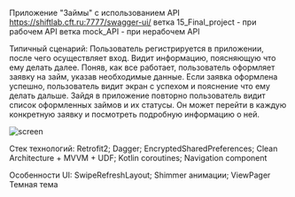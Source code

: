 Приложение "Займы" с использованием API https://shiftlab.cft.ru:7777/swagger-ui/
ветка 15_Final_project - при рабочем API
ветка mock_API - при нерабочем API

Типичный сценарий: Пользователь регистрируется в приложении, после чего осуществляет вход. 
Видит информацию, поясняющую что ему делать далее. 
Поняв, как все работает, пользователь оформляет заявку на займ, указав необходимые данные. Если 
заявка оформлена успешно, пользователь видит экран с успехом и пояснение что ему делать дальше.
Зайдя в приложение повторно пользователь видит список оформленных займов и их статусы. Он 
может перейти в каждую конкретную заявку и посмотреть подробную информацию о ней.

![screen](https://github.com/VictoriaChrl/loansApp/assets/121154416/06427597-d5ab-4dc8-ba85-ad4040a45a8a)

Стек технологий:
Retrofit2; 
Dagger; 
EncryptedSharedPreferences; 
Clean Architecture + MVVM + UDF; 
Kotlin coroutines; 
Navigation component

Особенности UI:
SwipeRefreshLayout; 
Shimmer анимации; 
ViewPager
Темная тема
